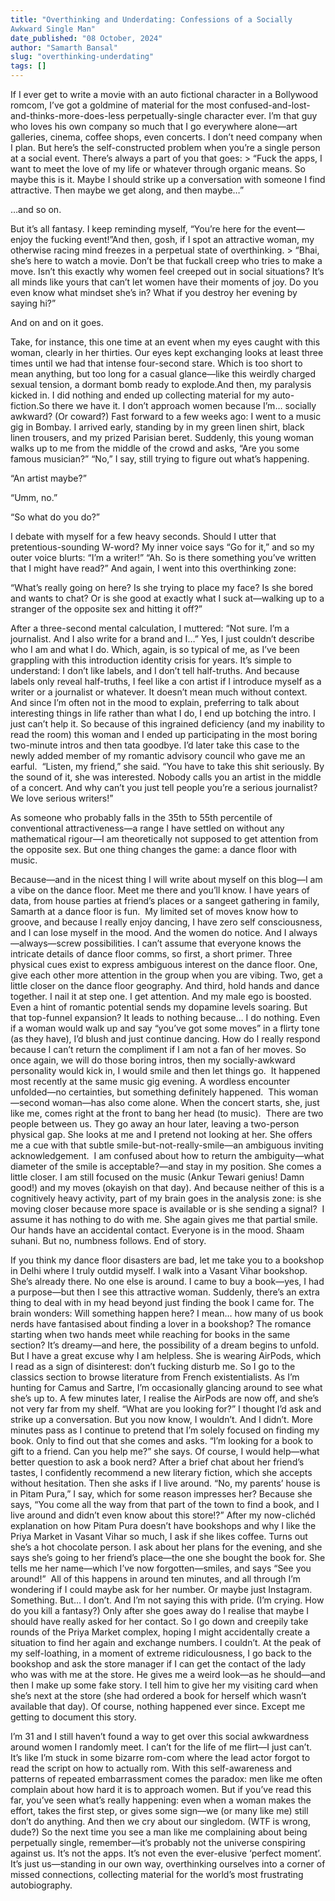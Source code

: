 ```yaml
---
title: "Overthinking and Underdating: Confessions of a Socially
Awkward Single Man"
date_published: "08 October, 2024"
author: "Samarth Bansal"
slug: "overthinking-underdating"
tags: []
---
```


If I ever get to write a movie with an auto fictional character in a
Bollywood romcom, I’ve got a goldmine of material for the most
confused-and-lost-and-thinks-more-does-less perpetually-single character
ever. I’m that guy who loves his own company so much that I go everywhere
alone—art galleries, cinema, coffee shops, even concerts. I don’t need
company when I plan. But here’s the self-constructed problem when you’re a single person
at a social event. There’s always a part of you that goes: > 
“Fuck the apps, I want to meet the love of my life or whatever
through organic means. So maybe this is it. Maybe I should strike up a
conversation with someone I find attractive. Then maybe we get along,
and then maybe…”

…and so on.

But it’s all fantasy. I keep reminding myself, “You’re here for the
event—enjoy the fucking event!”And then, gosh, if I spot an attractive woman, my otherwise racing
mind freezes in a perpetual state of overthinking. > 
“Bhai, she’s here to watch a movie. Don’t be that fuckall creep who
tries to make a move. Isn’t this exactly why women feel creeped out in
social situations? It’s all minds like yours that can’t let women have
their moments of joy. Do you even know what mindset she’s in? What if
you destroy her evening by saying hi?” 

And on and on it goes.

Take, for instance, this one time at an event when my eyes caught
with this woman, clearly in her thirties. Our eyes kept exchanging looks
at least three times until we had that intense four-second stare. Which
is too short to mean anything, but too long for a casual glance—like
this weirdly charged sexual tension, a dormant bomb ready to
explode.And then, my paralysis kicked in. I did nothing and ended up
collecting material for my auto-fiction.So there we have it. I don’t approach women because I’m… socially
awkward? (Or coward?)
Fast forward to a few weeks ago: I went to a music gig in Bombay. I
arrived early, standing by in my green linen shirt, black linen
trousers, and my prized Parisian beret.
Suddenly, this young woman walks up to me from the middle of the
crowd and asks, “Are you some famous musician?”
“No,” I say, still trying to figure out what’s happening.

“An artist maybe?”

“Umm, no.”

“So what do you do?”

I debate with myself for a few heavy seconds. Should I utter that
pretentious-sounding W-word? My inner voice says “Go for it,” and so my
outer voice blurts: “I’m a writer!”
“Ah. So is there something you’ve written that I might have
read?”
And again, I went into this overthinking zone: 

> 
“What’s really going on here? Is she trying to place my face? Is she
bored and wants to chat? Or is she good at exactly what I suck
at—walking up to a stranger of the opposite sex and hitting it off?”

After a three-second mental calculation, I muttered: “Not sure. I’m a
journalist. And I also write for a brand and I…”
Yes, I just couldn’t describe who I am and what I do. Which, again,
is so typical of me, as I’ve been grappling with this introduction
identity crisis for years. It’s simple to understand: I don’t like
labels, and I don’t tell half-truths.
And because labels only reveal half-truths, I feel like a con artist
if I introduce myself as a writer or a journalist or whatever. It
doesn’t mean much without context. And since I’m often not in the mood
to explain, preferring to talk about interesting things in life rather
than what I do, I end up botching the intro. I just can’t help it.
So because of this ingrained deficiency (and my inability to read the
room) this woman and I ended up participating in the most boring
two-minute intros and then tata goodbye.
I’d later take this case to the newly added member of my romantic
advisory council who gave me an earful. 
“Listen, my friend,” she said. “You have to take this shit seriously.
By the sound of it, she was interested. Nobody calls you an artist in
the middle of a concert. And why can’t you just tell people you’re a
serious journalist? We love serious writers!” 

As someone who probably falls in the 35th to 55th percentile of
conventional attractiveness—a range I have settled on without any
mathematical rigour—I am theoretically not supposed to get attention
from the opposite sex.
But one thing changes the game: a dance floor with music.

Because—and in the nicest thing I will write about myself on this
blog—I am a vibe on the dance floor. Meet me there and you’ll know. I
have years of data, from house parties at friend’s places or a sangeet
gathering in family, Samarth at a dance floor is fun. 
My limited set of moves know how to groove, and because I really
enjoy dancing, I have zero self consciousness, and I can lose myself in
the mood. And the women do notice. And I always—always—screw
possibilities.
I can’t assume that everyone knows the intricate details of dance
floor comms, so first, a short primer. Three physical cues exist to
express ambiguous interest on the dance floor. One, give each other more
attention in the group when you are vibing. Two, get a little closer on
the dance floor geography. And third, hold hands and dance together.
I nail it at step one. I get attention. And my male ego is boosted.
Even a hint of romantic potential sends my dopamine levels soaring. But
that top-funnel expansion? It leads to nothing because… I do
nothing.
Even if a woman would walk up and say “you’ve got some moves” in a
flirty tone (as they have), I’d blush and just continue dancing. How do
I really respond because I can’t return the compliment if I am not a fan
of her moves. So once again, we will do those boring intros, then my
socially-awkward personality would kick in, I would smile and then let
things go. 
It happened most recently at the same music gig evening. A wordless
encounter unfolded—no certainties, but something definitely
happened. 
This woman—second woman—has also come alone. When the concert starts,
she, just like me, comes right at the front to bang her head (to
music). 
There are two people between us. They go away an hour later, leaving
a two-person physical gap. She looks at me and I pretend not looking at
her. She offers me a cue with that subtle smile-but-not-really-smile—an
ambiguous inviting acknowledgement. 
I am confused about how to return the ambiguity—what diameter of the
smile is acceptable?—and stay in my position. She comes a little closer.
I am still focused on the music (Ankur Tewari genius! Damn good!) and my
moves (okayish on that day). And because neither of this is a
cognitively heavy activity, part of my brain goes in the analysis zone:
is she moving closer because more space is available or is she sending a
signal? 
I assume it has nothing to do with me. She again gives me that
partial smile. Our hands have an accidental contact. Everyone is in the
mood. Shaam suhani. But no, numbness follows. End of story. 

If you think my dance floor disasters are bad, let me take you to a
bookshop in Delhi where I truly outdid myself.
I walk into a Vasant Vihar bookshop. She’s already there. No one else
is around. I came to buy a book—yes, I had a purpose—but then I see this
attractive woman. Suddenly, there’s an extra thing to deal with in my
head beyond just finding the book I came for.
The brain wonders: Will something happen here? I mean… how many of us
book nerds have fantasised about finding a lover in a bookshop? The
romance starting when two hands meet while reaching for books in the
same section? It’s dreamy—and here, the possibility of a dream begins to
unfold.
But I have a great excuse why I am helpless. She is wearing AirPods,
which I read as a sign of disinterest: don’t fucking disturb me.
So I go to the classics section to browse literature from French
existentialists. As I’m hunting for Camus and Sartre, I’m occasionally
glancing around to see what she’s up to. A few minutes later, I realise
the AirPods are now off, and she’s not very far from my shelf.
“What are you looking for?” I thought I’d ask and strike up a
conversation. But you now know, I wouldn’t. And I didn’t. More minutes
pass as I continue to pretend that I’m solely focused on finding my
book. Only to find out that she comes and asks.
“I’m looking for a book to gift to a friend. Can you help me?” she
says.
Of course, I would help—what better question to ask a book nerd?
After a brief chat about her friend’s tastes, I confidently recommend a
new literary fiction, which she accepts without hesitation.
Then she asks if I live around. “No, my parents’ house is in Pitam
Pura,” I say, which for some reason impresses her? Because she says,
“You come all the way from that part of the town to find a book, and I
live around and didn’t even know about this store!?”
After my now-clichéd explanation on how Pitam Pura doesn’t have
bookshops and why I like the Priya Market in Vasant Vihar so much, I ask
if she likes coffee. Turns out she’s a hot chocolate person. I ask about
her plans for the evening, and she says she’s going to her friend’s
place—the one she bought the book for. She tells me her name—which I’ve
now forgotten—smiles, and says “See you around!” 
All of this happens in around ten minutes, and all through I’m
wondering if I could maybe ask for her number. Or maybe just Instagram.
Something. But… I don’t. And I’m not saying this with pride. (I’m
crying. How do you kill a fantasy?)
Only after she goes away do I realise that maybe I should have really
asked for her contact. So I go down and creepily take rounds of the
Priya Market complex, hoping I might accidentally create a situation to
find her again and exchange numbers. I couldn’t.
At the peak of my self-loathing, in a moment of extreme
ridiculousness, I go back to the bookshop and ask the store manager if I
can get the contact of the lady who was with me at the store. He gives
me a weird look—as he should—and then I make up some fake story. I tell
him to give her my visiting card when she’s next at the store (she had
ordered a book for herself which wasn’t available that day).
Of course, nothing happened ever since. Except me getting to document
this story.

I’m 31 and I still haven’t found a way to get over this social
awkwardness around women I randomly meet. I can’t for the life of me
flirt—I just can’t. It’s like I’m stuck in some bizarre rom-com where
the lead actor forgot to read the script on how to actually rom.
With this self-awareness and patterns of repeated embarrassment comes
the paradox: men like me often complain about how hard it is to approach
women. But if you’ve read this far, you’ve seen what’s really happening:
even when a woman makes the effort, takes the first step, or gives some
sign—we (or many like me) still don’t do anything. And then we cry about
our singledom. (WTF is wrong, dude?)
So the next time you see a man like me complaining about being
perpetually single, remember—it’s probably not the universe conspiring
against us. It’s not the apps. It’s not even the ever-elusive ‘perfect
moment’. It’s just us—standing in our own way, overthinking ourselves
into a corner of missed connections, collecting material for the world’s
most frustrating autobiography.
